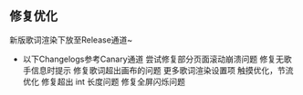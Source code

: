 ## 修复优化
新版歌词渲染下放至Release通道~
* 以下Changelogs参考Canary通道
尝试修复部分页面滚动崩溃问题
修复无歌手信息时提示
修复歌词超出画布的问题
更多歌词渲染设置项
触摸优化，节流优化
修复超出 int 长度问题
修复全屏闪烁问题
